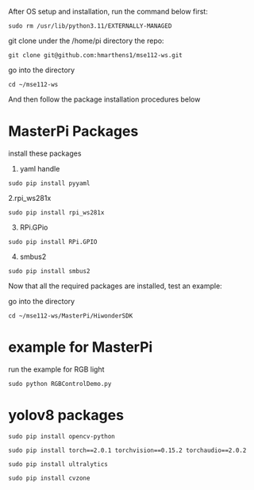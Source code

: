 After OS setup and installation, run the command below first:
```
sudo rm /usr/lib/python3.11/EXTERNALLY-MANAGED
```

git clone under the /home/pi directory the repo:

```
git clone git@github.com:hmarthens1/mse112-ws.git

```

go into the directory

```
cd ~/mse112-ws

```

And then follow the package installation procedures below 

# MasterPi Packages
install these packages

1. yaml handle
```
sudo pip install pyyaml
```

2.rpi_ws281x
```
sudo pip install rpi_ws281x
```

3. RPi.GPio
```
sudo pip install RPi.GPIO
```
4. smbus2
```
sudo pip install smbus2
```

Now that all the required packages are installed, test an example:

go into the directory

```
cd ~/mse112-ws/MasterPi/HiwonderSDK

```

# example for MasterPi
run the example for RGB light


```
sudo python RGBControlDemo.py
```

# yolov8 packages

```
sudo pip install opencv-python
```

```
sudo pip install torch==2.0.1 torchvision==0.15.2 torchaudio==2.0.2
````

```
sudo pip install ultralytics
```

```
sudo pip install cvzone
```




